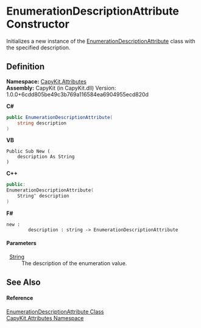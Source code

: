 # EnumerationDescriptionAttribute Constructor


Initializes a new instance of the <a href="T_CapyKit_Attributes_EnumerationDescriptionAttribute">EnumerationDescriptionAttribute</a> class with the specified description.



## Definition
**Namespace:** <a href="N_CapyKit_Attributes">CapyKit.Attributes</a>  
**Assembly:** CapyKit (in CapyKit.dll) Version: 1.0.0+6cdd805be49c3b769a116584ea6904955ecd820d

**C#**
``` C#
public EnumerationDescriptionAttribute(
	string description
)
```
**VB**
``` VB
Public Sub New ( 
	description As String
)
```
**C++**
``` C++
public:
EnumerationDescriptionAttribute(
	String^ description
)
```
**F#**
``` F#
new : 
        description : string -> EnumerationDescriptionAttribute
```



#### Parameters
<dl><dt>  <a href="https://learn.microsoft.com/dotnet/api/system.string" target="_blank" rel="noopener noreferrer">String</a></dt><dd>The description of the enumeration value.</dd></dl>

## See Also


#### Reference
<a href="T_CapyKit_Attributes_EnumerationDescriptionAttribute">EnumerationDescriptionAttribute Class</a>  
<a href="N_CapyKit_Attributes">CapyKit.Attributes Namespace</a>  

